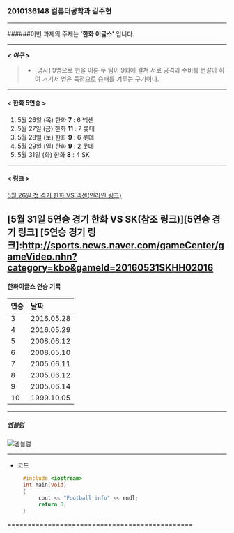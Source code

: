 ### 2010136148 컴퓨터공학과 김주현

---------------------------------------------

######이번 과제의 주제는 **'한화 이글스'** 입니다.

---------------------------------------------


**_< 야구 >_** 

> + [명사] 9명으로 편을 이룬 두 팀이 9회에 걸쳐 서로 공격과 수비를 번갈아 하여 거기서 얻은 득점으로 승패를 겨루는 구기이다.

--------------------------------------------------------

#### < 한화 5연승 >

1. 5월 26일 (목) 한화 **7** : 6 넥센 
2. 5월 27일 (금) 한화 **11** : 7 롯데
3. 5월 28일 (토) 한화 **9** : 6 롯데
4. 5월 29일 (일) 한화 **9** : 2 롯데
5. 5월 31일 (화) 한화 **8** : 4 SK

--------------------------------------------------------
#### < 링크 >

[5월 26일 첫 경기 한화 VS 넥센(인라인 링크)](http://sports.news.naver.com/gameCenter/gameVideo.nhn?category=kbo&gameId=20160526HHWO02016)


[5월 31일 5연승 경기 한화 VS SK(참조 링크)][5연승 경기 링크]
[5연승 경기 링크]:http://sports.news.naver.com/gameCenter/gameVideo.nhn?category=kbo&gameId=20160531SKHH02016
--------------------------------------------------------

#### 한화이글스 연승 기록
|연승 |날짜         |
|:----|:----------- |
| 3   | 2016.05.28  |
| 4   | 2016.05.29  | 
| 5   | 2008.06.12  | 
| 6   | 2008.05.10  | 
| 7   | 2005.06.11  |
| 8   | 2005.06.12  |
| 9   | 2005.06.14  | 
| 10  | 1999.10.05  | 

-------------------------------------------

##### 엠블럼
![엠블럼](http://www.jadwal2.com/wp-content/uploads/2014/07/Jadwal-Liga-Inggris.jpg)


-------------------------------------------

 - 코드
```cpp
     #include <iostream>
     int main(void)
     {
          cout << "Football info" << endl;
          return 0;
     }
```
==============================================
